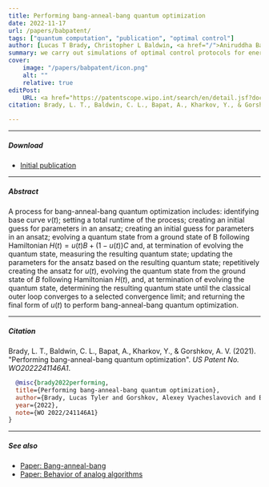 ```yaml
---
title: Performing bang-anneal-bang quantum optimization
date: 2022-11-17
url: /papers/babpatent/
tags: ["quantum computation", "publication", "optimal control"]
author: [Lucas T Brady, Christopher L Baldwin, <a href="/">Aniruddha Bapat</a>, Yaroslav Kharkov, Alexey V Gorshkov]
summary: we carry out simulations of optimal control protocols for energy minimization on various transverse field Ising models, demonstrating that optimal protocols typically exhibit a bang-anneal-bang pattern.  
cover:
    image: "/papers/babpatent/icon.png"
    alt: ""
    relative: true
editPost:
    URL: <a href="https://patentscope.wipo.int/search/en/detail.jsf?docId=WO2022241146"> Link <\a>
citation: Brady, L. T., Baldwin, C. L., Bapat, A., Kharkov, Y., & Gorshkov, A. V. (2021). "Performing bang-anneal-bang quantum optimization". *US Patent No. WO2022241146A1*.

---
```



---

##### Download

- [Initial publication](/papers/babpatent/paper.pdf)

---

##### Abstract

A process for bang-anneal-bang quantum optimization includes: identifying base curve $v(t)$; setting a total runtime of the process; creating an initial guess for parameters in an ansatz; creating an initial guess for parameters in an ansatz; evolving a quantum state from a ground state of B following Hamiltonian $H(t) = u(t) B+(1-u(t)) C$ and, at termination of evolving the quantum state, measuring the resulting quantum state; updating the parameters for the ansatz based on the resulting quantum state; repetitively creating the ansatz for $u(t)$, evolving the quantum state from the ground state of $B$ following Hamiltonian $H(t)$, and, at termination of evolving the quantum state, determining the resulting quantum state until the classical outer loop converges to a selected convergence limit; and returning the final form of $u(t)$ to perform bang-anneal-bang quantum optimization.

---

##### Citation

Brady, L. T., Baldwin, C. L., Bapat, A., Kharkov, Y., & Gorshkov, A. V. (2021). "Performing bang-anneal-bang quantum optimization". *US Patent No. WO2022241146A1*.

```BibTeX
  @misc{brady2022performing,
  title={Performing bang-anneal-bang quantum optimization},
  author={Brady, Lucas Tyler and Gorshkov, Alexey Vyacheslavovich and Baldwin, Christopher Lee and \textbf{AB} and Kharkov, Yaroslav and Bienias, Przemyslaw Dariusz and Kocia, Lucas},
  year={2022},
  note={WO 2022/241146A1}
}
```

---

##### See also

+ [Paper: Bang-anneal-bang](/papers/bangannealbang/)
+ [Paper: Behavior of analog algorithms](/papers/analogalgorithms/)